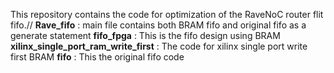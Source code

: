 This repository contains the code for optimization of the RaveNoC router flit fifo.//
**Rave_fifo** : main file contains both BRAM fifo and original fifo as a generate statement
**fifo_fpga** : This is the fifo design using BRAM
**xilinx_single_port_ram_write_first** : The code for xilinx single port write first BRAM
**fifo** : This the original fifo code
